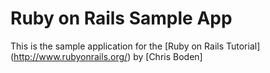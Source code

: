 # Ruby on Rails Sample App

This is the sample application for the [Ruby on Rails Tutorial] (http://www.rubyonrails.org/) by [Chris Boden]
